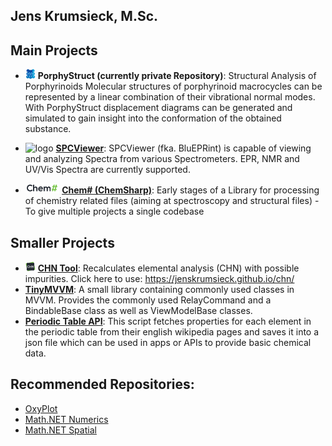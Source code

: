 ## Jens Krumsieck, M.Sc.

## Main Projects
* <img src="https://github.com/JensKrumsieck/PorphyStruct/blob/master/PorphyStruct/Resources/porphystructlogo.png" alt="logo" height="16"/> **PorphyStruct (currently private Repository)**:
  Structural Analysis of Porphyrinoids Molecular structures of porphyrinoid macrocycles can be represented by a linear combination of their vibrational normal modes. With PorphyStruct displacement diagrams can be generated and simulated to gain insight into the conformation of the obtained substance.

* <img src="https://raw.githubusercontent.com/JensKrumsieck/SPCViewer/chemsharp/.github/spc.png" alt="logo" height="16"/> **[SPCViewer](https://github.com/JensKrumsieck/SPCViewer)**:
  SPCViewer (fka. BluEPRint) is capable of viewing and analyzing Spectra from various Spectrometers. EPR, NMR and UV/Vis Spectra are currently supported.

* <img src="https://raw.githubusercontent.com/JensKrumsieck/ChemSharp/master/.github/chemsharp.png" alt="logo" height="16"/> **[Chem# (ChemSharp)](https://github.com/JensKrumsieck/ChemSharp)**:
  Early stages of a Library for processing of chemistry related files (aiming at spectroscopy and structural files) - To give multiple projects a single codebase

## Smaller Projects
* <img src="https://raw.githubusercontent.com/JensKrumsieck/CHN-Tool/master/.github/chn.png" height="16" alt="LOGO" /> **[CHN Tool](https://github.com/JensKrumsieck/CHN-Tool)**: 
Recalculates elemental analysis (CHN) with possible impurities. Click here to use: https://jenskrumsieck.github.io/chn/
* **[TinyMVVM](https://github.com/JensKrumsieck/TinyMVVM)**: 
A small library containing commonly used classes in MVVM. Provides the commonly used RelayCommand and a BindableBase class as well as ViewModelBase classes.
* **[Periodic Table API](https://github.com/JensKrumsieck/periodic-table)**: 
This script fetches properties for each element in the periodic table from their english wikipedia pages and saves it into a json file which can be used in apps or APIs to provide basic chemical data.


## Recommended Repositories:
* [OxyPlot](https://github.com/oxyplot/oxyplot)
* [Math.NET Numerics](https://github.com/mathnet/mathnet-numerics)
* [Math.NET Spatial](https://github.com/mathnet/mathnet-spatial)
